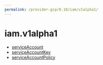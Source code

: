 ```yaml
---
permalink: /provider-gcp/0.18/iam/v1alpha1/
---
```


# iam.v1alpha1



* [serviceAccount](serviceAccount.md)
* [serviceAccountKey](serviceAccountKey.md)
* [serviceAccountPolicy](serviceAccountPolicy.md)